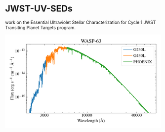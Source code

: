 # JWST-UV-SEDs
work on the Essential Ultraviolet Stellar Characterization for Cycle 1 JWST Transiting Planet Targets program.  

![SED](plots/WASP-63_ql.png)
